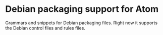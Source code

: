 # Debian packaging support for Atom

Grammars and snippets for Debian packaging files.  Right now it supports
the Debian control files and rules files.
